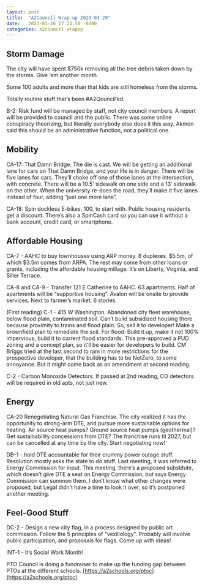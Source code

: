 ```yaml
---
layout: post
title:  "A2Council Wrap-up 2023-03-20"
date:   2023-03-26 17:23:50 -0400
categories: a2council wrapup
---
```

## Storm Damage

The city will have spent $750k removing all the tree debris taken down by the storms.  Give ‘em another month.

Some 100 adults and more than that kids are still homeless from the storms.  

Totally routine stuff that’s been #A2Qouncil’ed.

B-2: Risk fund will be managed by staff, not city council members.  A report will be provided to council and the public.  There was some online conspiracy theorizing, but literally everybody else does it this way.  Akmon said this should be an administrative function, not a political one.


## Mobility

CA-17:  That Damn Bridge.
The die is cast.  We will be getting an additional lane for cars on That Damn Bridge, and your life is in danger.  There will be five lanes for cars.  They’ll choke off one of those lanes at the intersection, with concrete.  There will be a 10.5’ sidewalk on one side and a 13’ sidewalk on the other.  When the university re-does the road, they’ll make it five lanes instead of four, adding “just one more lane”.

CA-18:  Spin dockless E-bikes.  100, to start with.  Public housing residents get a discount.  There’s also a SpinCash card so you can use it without a bank account, credit card, or smartphone.



## Affordable Housing

CA-7 - AAHC to buy townhouses using ARP money. 8 duplexes.  $5.5m, of which $3.5m comes from ARPA. The rest may come from other loans or grants, including the affordable housing millage.  It’s on Liberty, Virginia, and Siller Terrace.


CA-8 and CA-9 - Transfer 121 E Catherine to AAHC.  63 apartments. Half of apartments will be “supportive housing”.  Avalon will be onsite to provide services.  Next to farmer’s market.  6 stories.

(First reading)
C-1 - 415 W Washington.  Abandoned city fleet warehouse, below flood plain, contaminated soil.  Can’t build subsidized housing there because proximity to trains and flood plain.  So, sell it to developer!  Make a brownfield plan to remediate the soil.  For flood:  Build it up, make it not 100% impervious, build it to current flood standards.  This pre-approved a PUD zoning and a concept plan, so it’ll be easier for developers to build.  CM Briggs tried at the last second to ram in more restrictions for the prospective developer, that the building has to be NetZero, to some annoyance. But it might come back as an amendment at second reading.

C-2 - Carbon Monoxide Detectors.  If passed at 2nd reading, CO detectors will be required in old apts, not just new.

## Energy

CA-20 Renegotiating Natural Gas Franchise.  The city realized it has the opportunity to strong-arm DTE, and pursue more sustainable options for heating.  Air source heat pumps? Ground source heat pumps (geothermal)?  Get sustainability concessions from DTE?  The franchise runs til 2027, but can be cancelled at any time by the city.  Start negotiating now!

DB-1 - hold DTE accountable for their crummy power outage stuff.  Resolution mostly asks the state to do stuff.  Last meeting, it was referred to Energy Commission for input.  This meeting, there’s a proposed substitute, which doesn’t give DTE a seat on Energy Commission, but says Energy Commission can summon them.  I don’t know what other changes were proposed, but Legal didn’t have a time to look it over, so it’s postponed another meeting.


## Feel-Good Stuff

DC-2 - Design a new city flag, in a process designed by public art commission.  Follow the 5 principles of “vexillology”.  Probably will involve public participation, and proposals for flags.  Come up with ideas!

INT-1 - It’s Social Work Month!

PTO Council is doing a fundraiser to make up the funding gap between PTOs at the different schools.  [https://a2schools.org/ptoc](https://a2schools.org/ptoc)
